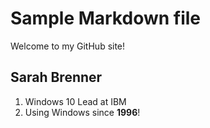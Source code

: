 # Sample Markdown file
Welcome to my GitHub site!
## Sarah Brenner

1. Windows 10 Lead at IBM
2. Using Windows since **1996**! 

